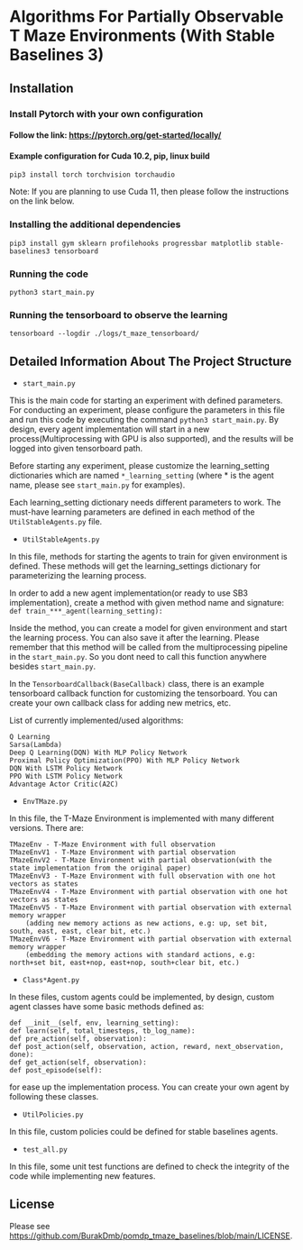 
# Algorithms For Partially Observable T Maze Environments (With Stable Baselines 3)

## Installation

### Install Pytorch with your own configuration

#### Follow the link: <https://pytorch.org/get-started/locally/>

#### Example configuration for Cuda 10.2, pip, linux build

    pip3 install torch torchvision torchaudio

Note: If you are planning to use Cuda 11, then please follow the instructions on the link below.

### Installing the additional dependencies

    pip3 install gym sklearn profilehooks progressbar matplotlib stable-baselines3 tensorboard

### Running the code

    python3 start_main.py

### Running the tensorboard to observe the learning

    tensorboard --logdir ./logs/t_maze_tensorboard/

## Detailed Information About The Project Structure

- `start_main.py`

This is the main code for starting an experiment with defined parameters.
For conducting an experiment, please configure the parameters in this file and run this code by executing the command `python3 start_main.py`.
By design, every agent implementation will start in a new process(Multiprocessing with GPU is also supported), and the results will be logged into given tensorboard path.

Before starting any experiment, please customize the learning_setting dictionaries which are named `*_learning_setting` (where * is the agent name, please see `start_main.py` for examples).

Each learning_setting dictionary needs different parameters to work. The must-have learning parameters are defined in each method of the `UtilStableAgents.py` file.

- `UtilStableAgents.py`

In this file, methods for starting the agents to train for given environment is defined. These methods will get the learning_settings dictionary for parameterizing the learning process.

In order to add a new agent implementation(or ready to use SB3 implementation), create a method with given method name and signature: `def train_***_agent(learning_setting):`

Inside the method, you can create a model for given environment and start the learning process. You can also save it after the learning. Please remember that this method will be called from the multiprocessing pipeline in the `start_main.py`. So you dont need to call this function anywhere besides `start_main.py`.

In the `TensorboardCallback(BaseCallback)` class, there is an example tensorboard callback function for customizing the tensorboard. You can create your own callback class for adding new metrics, etc.

List of currently implemented/used algorithms:
    
    Q Learning
    Sarsa(Lambda)
    Deep Q Learning(DQN) With MLP Policy Network
    Proximal Policy Optimization(PPO) With MLP Policy Network
    DQN With LSTM Policy Network
    PPO With LSTM Policy Network
    Advantage Actor Critic(A2C)

- `EnvTMaze.py`

In this file, the T-Maze Environment is implemented with many different versions. There are:

    TMazeEnv - T-Maze Environment with full observation
    TMazeEnvV1 - T-Maze Environment with partial observation
    TMazeEnvV2 - T-Maze Environment with partial observation(with the state implementation from the original paper)
    TMazeEnvV3 - T-Maze Environment with full observation with one hot vectors as states
    TMazeEnvV4 - T-Maze Environment with partial observation with one hot vectors as states
    TMazeEnvV5 - T-Maze Environment with partial observation with external memory wrapper
        (adding new memory actions as new actions, e.g: up, set bit, south, east, east, clear bit, etc.)
    TMazeEnvV6 - T-Maze Environment with partial observation with external memory wrapper
        (embedding the memory actions with standard actions, e.g: north+set bit, east+nop, east+nop, south+clear bit, etc.)


- `Class*Agent.py`

In these files, custom agents could be implemented, by design, custom agent classes have some basic methods defined as:

    def __init__(self, env, learning_setting):
    def learn(self, total_timesteps, tb_log_name):
    def pre_action(self, observation):
    def post_action(self, observation, action, reward, next_observation, done):
    def get_action(self, observation):
    def post_episode(self):

for ease up the implementation process. You can create your own agent by following these classes.

- `UtilPolicies.py`

In this file, custom policies could be defined for stable baselines agents.


- `test_all.py`

In this file, some unit test functions are defined to check the integrity of the code while implementing new features.

## License

Please see <https://github.com/BurakDmb/pomdp_tmaze_baselines/blob/main/LICENSE>.